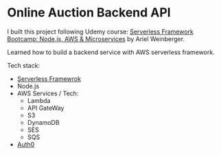 # Online Auction Backend API

I built this project following Udemy course: [Serverless Framework Bootcamp: Node.js, AWS & Microservices](https://www.udemy.com/course/serverless-framework/) by Ariel Weinberger.

Learned how to build a backend service with AWS serverless framework.

Tech stack:
- [Serverless Framewrok](https://www.serverless.com/)
- Node.js
- AWS Services / Tech:
    - Lambda
    - API GateWay
    - S3
    - DynamoDB
    - SES
    - SQS
- [Auth0](https://auth0.com/)